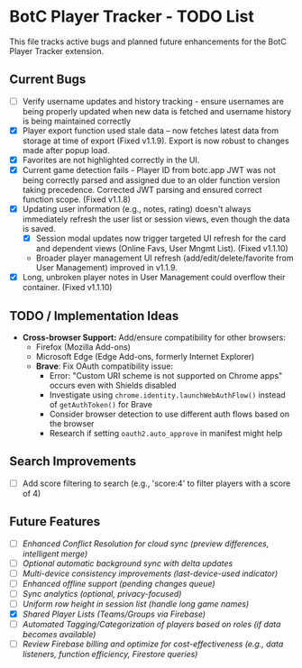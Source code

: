 # BotC Player Tracker - TODO List

This file tracks active bugs and planned future enhancements for the BotC Player Tracker extension.

## Current Bugs

*   [ ] Verify username updates and history tracking - ensure usernames are being properly updated when new data is fetched and username history is being maintained correctly
*   [x] Player export function used stale data – now fetches latest data from storage at time of export (Fixed v1.1.9). Export is now robust to changes made after popup load.
*   [x] Favorites are not highlighted correctly in the UI.
*   [x] Current game detection fails - Player ID from botc.app JWT was not being correctly parsed and assigned due to an older function version taking precedence. Corrected JWT parsing and ensured correct function scope. (Fixed v1.1.8)
*   [x] Updating user information (e.g., notes, rating) doesn't always immediately refresh the user list or session views, even though the data is saved.
    *   [x] Session modal updates now trigger targeted UI refresh for the card and dependent views (Online Favs, User Mngmt List). (Fixed v1.1.10)
    *   Broader player management UI refresh (add/edit/delete/favorite from User Management) improved in v1.1.9.
*   [x] Long, unbroken player notes in User Management could overflow their container. (Fixed v1.1.10)

## TODO / Implementation Ideas

- **Cross-browser Support:** Add/ensure compatibility for other browsers:
  - Firefox (Mozilla Add-ons)
  - Microsoft Edge (Edge Add-ons, formerly Internet Explorer)
  - **Brave**: Fix OAuth compatibility issue:
    - Error: "Custom URI scheme is not supported on Chrome apps" occurs even with Shields disabled
    - Investigate using `chrome.identity.launchWebAuthFlow()` instead of `getAuthToken()` for Brave
    - Consider browser detection to use different auth flows based on the browser
    - Research if setting `oauth2.auto_approve` in manifest might help

## Search Improvements

*   [ ] Add score filtering to search (e.g., 'score:4' to filter players with a score of 4)

## Future Features

*   [ ] *Enhanced Conflict Resolution for cloud sync (preview differences, intelligent merge)*
*   [ ] *Optional automatic background sync with delta updates*
*   [ ] *Multi-device consistency improvements (last-device-used indicator)*
*   [ ] *Enhanced offline support (pending changes queue)*
*   [ ] *Sync analytics (optional, privacy-focused)*
*   [ ] *Uniform row height in session list (handle long game names)*
*   [X] *Shared Player Lists (Teams/Groups via Firebase)*
*   [ ] *Automated Tagging/Categorization of players based on roles (if data becomes available)*
*   [ ] *Review Firebase billing and optimize for cost-effectiveness (e.g., data listeners, function efficiency, Firestore queries)*
